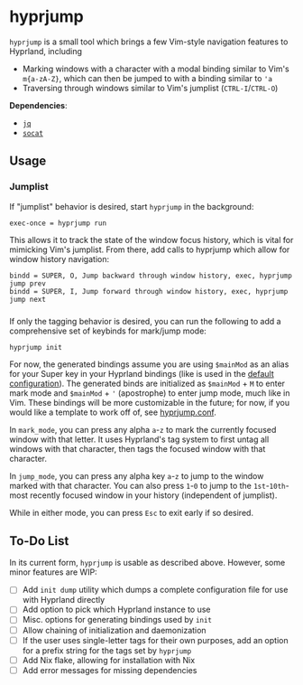 # hyprjump

`hyprjump` is a small tool which brings a few Vim-style navigation features to Hyprland, including
- Marking windows with a character with a modal binding similar to Vim's `m{a-zA-Z}`, which can then be jumped to with a binding similar to `'a`
- Traversing through windows similar to Vim's jumplist (`CTRL-I`/`CTRL-O`)

**Dependencies**:
- [`jq`](https://github.com/jqlang/jq)
- [`socat`](https://linux.die.net/man/1/socat)

## Usage
### Jumplist
If "jumplist" behavior is desired, start `hyprjump` in the background:
```
exec-once = hyprjump run
```
This allows it to track the state of the window focus history, which is vital for mimicking Vim's jumplist. From there, add calls to hyprjump which allow for window history navigation:
```
bindd = SUPER, O, Jump backward through window history, exec, hyprjump jump prev
bindd = SUPER, I, Jump forward through window history, exec, hyprjump jump next
```
###
If only the tagging behavior is desired, you can run the following to add a comprehensive set of keybinds for mark/jump mode:
```
hyprjump init 
```
For now, the generated bindings assume you are using `$mainMod` as an alias for your Super key in your Hyprland bindings (like is used in the [default configuration](https://github.com/hyprwm/Hyprland/blob/main/example/hyprland.conf#L222)). The generated binds are initialized as `$mainMod` + `M` to enter mark mode and `$mainMod` + `'` (apostrophe) to enter jump mode, much like in Vim. These bindings will be more customizable in the future; for now, if you would like a template to work off of, see [hyprjump.conf](./example-hyprland-config/hyprjump.conf).

In `mark_mode`, you can press any alpha `a`-`z` to mark the currently focused window with that letter. It uses Hyprland's tag system to first untag all windows with that character, then tags the focused window with that character.

In `jump_mode`, you can press any alpha key `a`-`z` to jump to the window marked with that character. You can also press `1`-`0` to jump to the `1st`-`10th`-most recently focused window in your history (independent of jumplist).

While in either mode, you can press `Esc` to exit early if so desired.

## To-Do List
In its current form, `hyprjump` is usable as described above. However, some minor features are WIP:
- [ ] Add `init dump` utility which dumps a complete configuration file for use with Hyprland directly
- [ ] Add option to pick which Hyprland instance to use
- [ ] Misc. options for generating bindings used by `init`
- [ ] Allow chaining of initialization and daemonization
- [ ] If the user uses single-letter tags for their own purposes, add an option for a prefix string for the tags set by `hyprjump`
- [ ] Add Nix flake, allowing for installation with Nix
- [ ] Add error messages for missing dependencies
